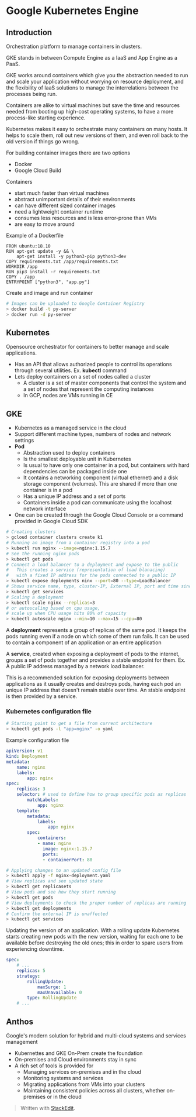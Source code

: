 # Google Kubernetes Engine

## Introduction

Orchestration platform to manage containers in clusters.

GKE stands in between Compute Engine as a IaaS and App Engine as a PaaS. 

GKE works around containers which give you the abstraction needed to run and scale your application without worrying on resource deployment, and the flexibility of IaaS solutions to manage the interrelations between the processes being run. 

Containers are alike to virtual machines but save the time and resources needed from booting up high-cost operating systems, to have a more process-like starting experience.

Kubernetes makes it easy to orchestrate many containers on many hosts. It helps to scale them, roll out new versions of them, and even roll back to the old version if things go wrong.

For building container images there are two options
- Docker
- Google Cloud Build

Containers
- start much faster than virtual machines
- abstract unimportant details of their environments
- can have different sized container images
- need a lightweight container runtime
- consumes less resources and is less error-prone than VMs
- are easy to move around

Example of a Dockerfile

```docker
FROM ubuntu:18.10
RUN apt-get update -y && \
	apt-get install -y python3-pip python3-dev
COPY requirements.txt /app/requirements.txt
WORKDIR /app
RUN pip3 install -r requirements.txt
COPY . /app
ENTRYPOINT ["python3", "app.py"]
```

Create and image and run container
```bash
# Images can be uploaded to Google Container Registry
> docker build -t py-server
> docker run -d py-server
```

## Kubernetes

Opensource orchestrator for containers to better manage and scale applications.
- Has an API that allows authorized people to control its operations through several utilities. Ex. **kubectl** command
- Lets deploy containers on a set of nodes called a cluster
	- A cluster is a set of master components that control the system and a set of nodes that represent the computing instances
	- In GCP, nodes are VMs running in CE

## GKE

- Kubernetes as a managed service in the cloud
- Support different machine types, numbers of nodes and network settings
- **Pod**
	- Abstraction used to deploy containers
	- Is the smallest deployable unit in Kubernetes
	- Is usual to have only one container in a pod, but containers with hard dependencies can be packaged inside one
	- It contains a networking component (virtual ethernet) and a disk storage component (volumes). This are shared if more than one container is in a pod
	- Has a unique IP address and a set of ports
	- Containers inside a pod can communicate using the localhost network interface
- One can be created through the Google Cloud Console or a command provided in Google Cloud SDK

```bash
# Creating clusters
> gcloud container clusters create k1
# Running an image from a container registry into a pod
> kubectl run nginx --image=nginx:1.15.7
# See the running nginx pods
> kubectl get pods
# Connect a load balancer to a deployment and expose to the public
#   This creates a service (representation of load blanacing)
#   with a fixed IP address for the pods connected to a public IP
> kubectl expose deployments ninx --port=80 --type=LoadBalancer
# Shows service name, type, cluster-IP, External IP, port and time since creation
> kubectl get services
# Scaling a deployment
> kubectl scale nginx --replicas=3
# or autoscaling based on cpu usage,
# scale up when CPU usage hits 80% of capacity
> kubectl autoscale nginx --min=10 --max=15 --cpu=80
```

A **deployment** represents a group of replicas of the same pod. It keeps the pods running even if a node on which some of them run fails. It can be used to contain a component of an application or an entire application

A **service**, created when exposing a deployment of pods to the internet, groups a set of pods together and provides a stable endpoint for them. Ex. A public IP address managed by a network load balancer.

This is a recommended solution for exposing deployments between applications as it usually creates and destroys pods, having each pod an unique IP address that doesn't remain stable over time. An stable endpoint is then provided by a service.

### Kubernetes configuration file

```bash
# Starting point to get a file from current architecture
> kubectl get pods -l "app=nginx" -o yaml
```
Example configuration file
```yaml
apiVersion: v1
kind: Deployment
metadata:
	name: nginx
	labels:
		app: nginx
spec:
	replicas: 3
	selector: # used to define how to group specific pods as replicas
		matchLabels:
			app: nginx 
	template:
		metadata:
			labels:
				app: nginx
		spec:
			containers:
			- name: nginx
			  image: nginx:1.15.7
			  ports:
			  - containerPort: 80
```

```bash
# Applying changes to an updated config file
> kubectl apply -f nginx-deployment.yaml
# View replicas and see updated state
> kubectl get replicasets
# View pods and see how they start running
> kubectl get pods
# View deployments to check the proper number of replicas are running
> kubectl get deployments
# Confirm the external IP is unaffected
> kubectl get services
```
Updating the version of an application.
With a rolling update Kubernetes starts creating new pods with the new version, waiting for each one to be available before destroying the old ones; this in order to spare users from experiencing downtime.

```yaml
spec:
	# ...
	replicas: 5
	strategy:
		rollingUpdate:
			maxSurge: 1
			maxUnavailable: 0
		type: RollingUpdate
	# ...
```

## Anthos

Google's modern solution for hybrid and multi-cloud systems and services management
- Kubernettes and GKE On-Prem create the foundation
- On-premises and Cloud environments stay in sync
- A rich set of tools is provided for
	- Managing services on-premises and in the cloud
	- Monitoring systems and services
	- Migrating applications from VMs into your clusters
	- Maintaining consistent policies across all clusters, whether on-premises or in the cloud

> Written with [StackEdit](https://stackedit.io/).
<!--stackedit_data:
eyJoaXN0b3J5IjpbNzgwNTg3NDE0LC0xNjc4OTE5NjE5LC0xNj
Q3OTk0MTM3LDMyMjMxMTU3LC00NzMyNjY3NzRdfQ==
-->